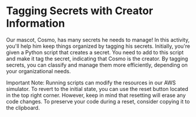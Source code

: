 # Tagging Secrets with Creator Information

Our mascot, Cosmo, has many secrets he needs to manage! In this activity, you'll help him keep things organized by tagging his secrets. Initially, you're given a Python script that creates a secret. You need to add to this script and make it tag the secret, indicating that Cosmo is the creator. By tagging secrets, you can classify and manage them more efficiently, depending on your organizational needs.

Important Note: Running scripts can modify the resources in our AWS simulator. To revert to the initial state, you can use the reset button located in the top right corner. However, keep in mind that resetting will erase any code changes. To preserve your code during a reset, consider copying it to the clipboard.